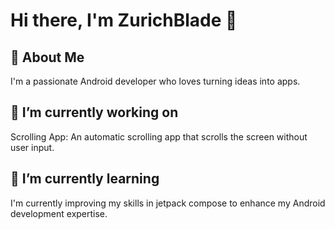 # Hi there, I'm ZurichBlade 👋

## 🚀 About Me
I'm a passionate Android developer who loves turning ideas into apps.

## 🔭 I’m currently working on
Scrolling App: An automatic scrolling app that scrolls the screen without user input.

## 🌱 I’m currently learning
I'm currently improving my skills in jetpack compose to enhance my Android development expertise.

<!---
ZurichBlade/ZurichBlade is a ✨ special ✨ repository because its `README.md` (this file) appears on your GitHub profile.
You can click the Preview link to take a look at your changes.
--->
